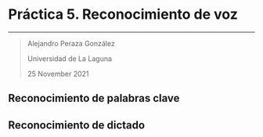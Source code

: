 # Práctica 5. Reconocimiento de voz

----------
> Alejandro Peraza González
>
> Universidad de La Laguna
>
> 25 November 2021

## Reconocimiento de palabras clave


## Reconocimiento de dictado